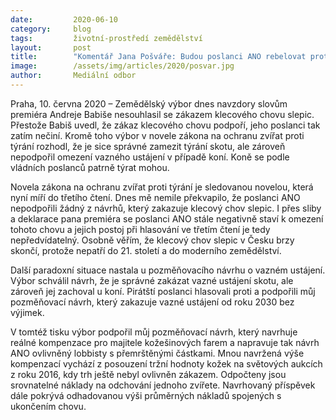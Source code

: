 ```yaml
---
date:         2020-06-10
category:     blog
tags:         životní-prostředí zemědělství
layout:       post
title:        "Komentář Jana Pošváře: Budou poslanci ANO rebelovat proti premiérovi nebo zvednou ruku pro konec klecových chovů?"
image:        /assets/img/articles/2020/posvar.jpg
author:       Mediální odbor
---  
```




Praha, 10. června 2020 – Zemědělský výbor dnes navzdory slovům premiéra Andreje Babiše nesouhlasil se zákazem klecového chovu slepic. Přestože Babiš uvedl, že zákaz klecového chovu podpoří, jeho poslanci tak zatím nečiní. Kromě toho výbor v novele zákona na ochranu zvířat proti týrání rozhodl, že je sice správné zamezit týrání skotu, ale zároveň nepodpořil omezení vazného ustájení v případě koní. Koně se podle vládních poslanců patrně týrat mohou.

 

Novela zákona na ochranu zvířat proti týrání je sledovanou novelou, která nyní míří do třetího čtení. Dnes mě nemile překvapilo, že poslanci ANO nepodpořili žádný z návrhů, který zakazuje klecový chov slepic. I přes sliby a deklarace pana premiéra se poslanci ANO stále negativně staví k omezení tohoto chovu a jejich postoj při hlasování ve třetím čtení je tedy nepředvídatelný. Osobně věřím, že klecový chov slepic v Česku brzy skončí, protože nepatří do 21. století a do moderního zemědělství.

 

Další paradoxní situace nastala u pozměňovacího návrhu o vazném ustájení. Výbor schválil návrh, že je správné zakázat vazné ustájení skotu, ale zároveň jej zachoval u koní. Pirátští poslanci hlasovali proti a podpořili můj pozměňovací návrh, který zakazuje vazné ustájení od roku 2030 bez výjimek. 

 

V tomtéž tisku výbor podpořil můj pozměňovací návrh, který navrhuje reálné kompenzace pro majitele kožešinových farem a napravuje tak návrh ANO ovlivněný lobbisty s přemrštěnými částkami. Mnou navržená výše kompenzací vychází z posouzení tržní hodnoty kožek na světových aukcích z roku 2016, kdy trh ještě nebyl ovlivněn zákazem. Odpočteny jsou srovnatelné náklady na odchování jednoho zvířete. Navrhovaný příspěvek dále pokrývá odhadovanou výši průměrných nákladů spojených s ukončením chovu.

